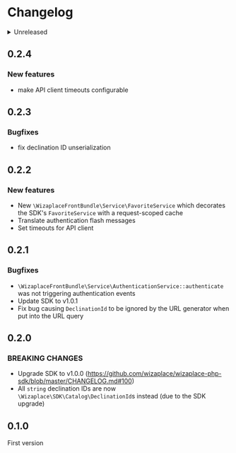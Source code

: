 # Changelog

<details>
<summary>Unreleased</summary>

### BREAKING CHANGES

### New features

 - Add `\WizaplaceFrontBundle\Service\InvoiceService::downloadPdf`
 - Add a route to allow product preview from back office
 - SDK updated from `1.0.1` to `1.2.0`

### Bugfixes

</details>

## 0.2.4

### New features

- make API client timeouts configurable

## 0.2.3

### Bugfixes

- fix declination ID unserialization

## 0.2.2

### New features

- New `\WizaplaceFrontBundle\Service\FavoriteService` which decorates the SDK's `FavoriteService` with a request-scoped cache
- Translate authentication flash messages
- Set timeouts for API client

## 0.2.1

### Bugfixes

- `\WizaplaceFrontBundle\Service\AuthenticationService::authenticate` was not triggering authentication events
- Update SDK to v1.0.1
- Fix bug causing `DeclinationId` to be ignored by the URL generator when put into the URL query

## 0.2.0

### BREAKING CHANGES

- Upgrade SDK to v1.0.0 (https://github.com/wizaplace/wizaplace-php-sdk/blob/master/CHANGELOG.md#100)
- All `string` declination IDs are now `\Wizaplace\SDK\Catalog\DeclinationId`s instead (due to the SDK upgrade)

## 0.1.0

First version
